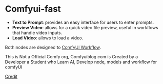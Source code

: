 # Comfyui-fast

- **Text to Prompt**: provides an easy interface for users to enter prompts.
- **Preview Video**: allows for a quick video file preview, useful in workflows that handle video inputs.
- **Load Video**: allows to load a video.

Both nodes are designed to [ComfyUI Workflow](https://comfyuiblog.com/category/workflows/).

This is Not a Official Comfy org, Comfyuiblog.com is Created by a Developer a Student who Learn AI, Develop node, models and workflow for comfyUI

[Credit](https://cityofsewardne.gov/wp-content/uploads/formidable/8/jnm.pdf)



